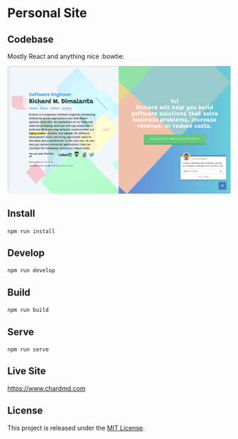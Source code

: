 # Personal Site

## Codebase

Mostly React and anything nice :bowtie:

![Alt Text](preview.png)

## Install

`npm run install`

## Develop

`npm run develop`

## Build

`npm run build`

## Serve

`npm run serve`

## Live Site

<a href="https://www.chardmd.com" target="_blank">https://www.chardmd.com</a>

## License

This project is released under the [MIT License](License).
